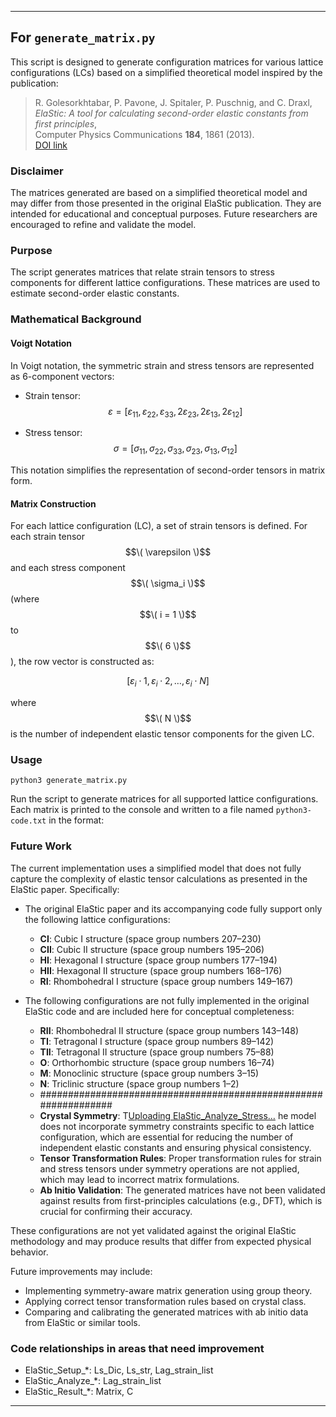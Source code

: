 
---

## For `generate_matrix.py`

This script is designed to generate configuration matrices for various lattice configurations (LCs) based on a simplified theoretical model inspired by the publication:

> R. Golesorkhtabar, P. Pavone, J. Spitaler, P. Puschnig, and C. Draxl,  
> *ElaStic: A tool for calculating second-order elastic constants from first principles*,  
> Computer Physics Communications **184**, 1861 (2013).  
> [DOI link](https://exciting-code.org/elastic/)

### Disclaimer
The matrices generated are based on a simplified theoretical model and may differ from those presented in the original ElaStic publication. They are intended for educational and conceptual purposes. Future researchers are encouraged to refine and validate the model.

### Purpose

The script generates matrices that relate strain tensors to stress components for different lattice configurations. These matrices are used to estimate second-order elastic constants.

### Mathematical Background

#### Voigt Notation

In Voigt notation, the symmetric strain and stress tensors are represented as 6-component vectors:

- Strain tensor:
  $$\varepsilon = [\varepsilon_{11}, \varepsilon_{22}, \varepsilon_{33}, 2\varepsilon_{23}, 2\varepsilon_{13}, 2\varepsilon_{12}]$$

- Stress tensor:
  $$\sigma = [\sigma_{11}, \sigma_{22}, \sigma_{33}, \sigma_{23}, \sigma_{13}, \sigma_{12}]$$

This notation simplifies the representation of second-order tensors in matrix form.

#### Matrix Construction

For each lattice configuration (LC), a set of strain tensors is defined. For each strain tensor $$\( \varepsilon \)$$ and each stress component $$\( \sigma_i \)$$ (where $$\( i = 1 \)$$ to $$\( 6 \)$$), the row vector is constructed as:

$$[\varepsilon_i \cdot 1, \varepsilon_i \cdot 2, \ldots, \varepsilon_i \cdot N]$$

where $$\( N \)$$ is the number of independent elastic tensor components for the given LC.

### Usage
```
python3 generate_matrix.py
```
Run the script to generate matrices for all supported lattice configurations. Each matrix is printed to the console and written to a file named `python3-code.txt` in the format:

### Future Work

The current implementation uses a simplified model that does not fully capture the complexity of elastic tensor calculations as presented in the ElaStic paper. Specifically:

- The original ElaStic paper and its accompanying code fully support only the following lattice configurations:
  - **CI**: Cubic I structure (space group numbers 207–230)
  - **CII**: Cubic II structure (space group numbers 195–206)
  - **HI**: Hexagonal I structure (space group numbers 177–194)
  - **HII**: Hexagonal II structure (space group numbers 168–176)
  - **RI**: Rhombohedral I structure (space group numbers 149–167)

- The following configurations are not fully implemented in the original ElaStic code and are included here for conceptual completeness:
  - **RII**: Rhombohedral II structure (space group numbers 143–148)
  - **TI**: Tetragonal I structure (space group numbers 89–142)
  - **TII**: Tetragonal II structure (space group numbers 75–88)
  - **O**: Orthorhombic structure (space group numbers 16–74)
  - **M**: Monoclinic structure (space group numbers 3–15)
  - **N**: Triclinic structure (space group numbers 1–2)
  - ################################################################
  - **Crystal Symmetry**: T[Uploading ElaStic_Analyze_Stress…]()
he model does not incorporate symmetry constraints specific to each lattice configuration, which are essential for reducing the number of independent elastic constants and ensuring physical consistency.
  - **Tensor Transformation Rules**: Proper transformation rules for strain and stress tensors under symmetry operations are not applied, which may lead to incorrect matrix formulations.
  - **Ab Initio Validation**: The generated matrices have not been validated against results from first-principles calculations (e.g., DFT), which is crucial for confirming their accuracy.

These configurations are not yet validated against the original ElaStic methodology and may produce results that differ from expected physical behavior.

Future improvements may include:
- Implementing symmetry-aware matrix generation using group theory.
- Applying correct tensor transformation rules based on crystal class.
- Comparing and calibrating the generated matrices with ab initio data from ElaStic or similar tools.

### Code relationships in areas that need improvement
- ElaStic_Setup_*: Ls_Dic, Ls_str, Lag_strain_list
- ElaStic_Analyze_*: Lag_strain_list
- ElaStic_Result_*: Matrix, C

---
